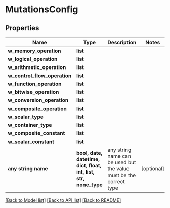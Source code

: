 # MutationsConfig


## Properties
Name | Type | Description | Notes
------------ | ------------- | ------------- | -------------
**w_memory_operation** | **list** |  | 
**w_logical_operation** | **list** |  | 
**w_arithmetic_operation** | **list** |  | 
**w_control_flow_operation** | **list** |  | 
**w_function_operation** | **list** |  | 
**w_bitwise_operation** | **list** |  | 
**w_conversion_operation** | **list** |  | 
**w_composite_operation** | **list** |  | 
**w_scalar_type** | **list** |  | 
**w_container_type** | **list** |  | 
**w_composite_constant** | **list** |  | 
**w_scalar_constant** | **list** |  | 
**any string name** | **bool, date, datetime, dict, float, int, list, str, none_type** | any string name can be used but the value must be the correct type | [optional]

[[Back to Model list]](../README.md#documentation-for-models) [[Back to API list]](../README.md#documentation-for-api-endpoints) [[Back to README]](../README.md)


